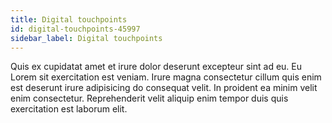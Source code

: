 ```yaml
---
title: Digital touchpoints
id: digital-touchpoints-45997
sidebar_label: Digital touchpoints
---
```


Quis ex cupidatat amet et irure dolor deserunt excepteur sint ad eu. Eu Lorem sit exercitation est veniam. Irure magna consectetur cillum quis enim est deserunt irure adipisicing do consequat velit. In proident ea minim velit enim consectetur. Reprehenderit velit aliquip enim tempor duis quis exercitation est laborum elit.

